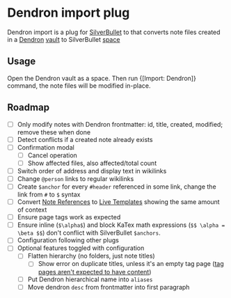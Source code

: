 # Dendron import plug

Dendron import is a plug for [SilverBullet](https://silverbullet.md) to that converts note files created in a [Dendron](https://www.dendron.so/) [vault](https://wiki.dendron.so/notes/6682fca0-65ed-402c-8634-94cd51463cc4/) to SilverBullet [space](https://silverbullet.md/Spaces)

## Usage

Open the Dendron vault as a space. Then run {[Import: Dendron]} command, the note files will be modified in-place.

## Roadmap

- [ ] Only modify notes with Dendron frontmatter: id, title, created, modified; remove these when done
- [ ] Detect conflicts if a created note already exists
- [ ] Confirmation modal
  - [ ] Cancel operation
  - [ ] Show affected files, also affected/total count
- [ ] Switch order of address and display text in wikilinks
- [ ] Change `@person` links to regular wikilinks
- [ ] Create `$anchor` for every `#header` referenced in some link, change the link from `#` to `$` syntax
- [ ] Convert [Note References](https://wiki.dendron.so/notes/f1af56bb-db27-47ae-8406-61a98de6c78c/) to [Live Templates](https://silverbullet.md/Live%20Templates) showing the same amount of context
- [ ] Ensure page tags work as expected
- [ ] Ensure inline (`$\alpha$`) and block KaTex math expressions (`$$ \alpha = \beta $$`) don't conflict with SilverBullet `$anchors`.
- [ ] Configuration following other plugs
- [ ] Optional features toggled with configuration
  - [ ] Flatten hierarchy (no folders, just note titles)
    - [ ] Show error on duplicate titles, unless it's an empty tag page ([tag pages aren't expected to have content](https://github.com/silverbulletmd/silverbullet/issues/98))
  - [ ] Put Dendron hierarchical name into `aliases`
  - [ ] Move dendron `desc` from frontmatter into first paragraph
